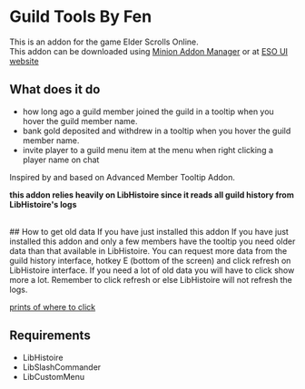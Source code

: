 # Guild Tools By Fen
This is an addon for the game Elder Scrolls Online. <br>
This addon can be downloaded using [Minion Addon Manager](https://minion.mmoui.com/) or at [ESO UI website](https://www.esoui.com/downloads/info2939-GuildToolsByFen.html)

## What does it do
* how long ago a guild member joined the guild in a tooltip when you hover the guild member name.
* bank gold deposited and withdrew in a tooltip when you hover the guild member name.
* invite player to a guild menu item at the menu when right clicking a player name on chat

Inspired by and based on Advanced Member Tooltip Addon.  

**this addon relies heavily on LibHistoire since it reads all guild history from LibHistoire's logs**

<br/>
## How to get old data
If you have just installed this addon If you have just installed this addon and only a few members have the tooltip you need older data than that available in LibHistoire. You can request more data from the guild history interface, hotkey E (bottom of the screen) and click refresh on LibHistoire interface. If you need a lot of old data you will have to click show more a lot. Remember to click refresh or else LibHistoire will not refresh the logs.

[prints of where to click](https://imgur.com/a/FoeKpnw)
<br/>

## Requirements
* LibHistoire
* LibSlashCommander
* LibCustomMenu